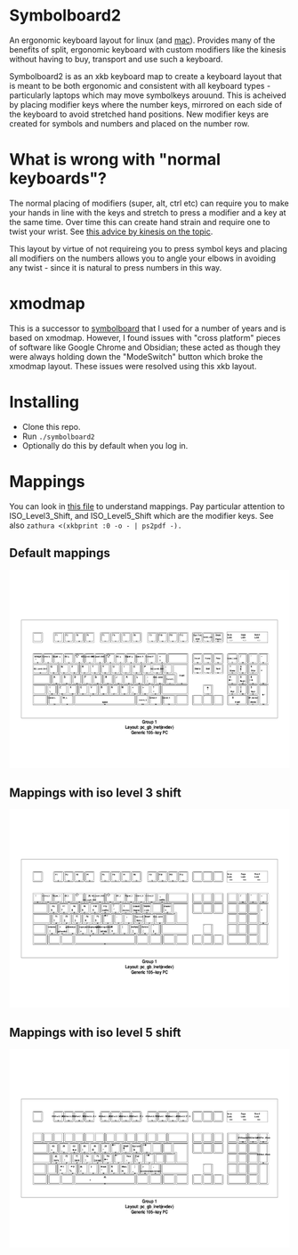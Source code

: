 # Symbolboard2

An ergonomic keyboard layout for linux (and [mac](https://github.com/talwrii/symbolboard-mac)).
Provides many of the benefits of split, ergonomic keyboard with custom modifiers like the kinesis without having to buy, transport and use such a keyboard.

Symbolboard2 is as an xkb keyboard map to create a keyboard layout that is meant to be both ergonomic and consistent with all keyboard types -  particularly laptops which may move symbolkeys arouund.
This is acheived by placing modifier keys where the number keys, mirrored on each side of the keyboard to avoid stretched hand positions. New modifier keys are created for symbols and numbers and placed on the number row.

# What is wrong with "normal keyboards"?
The normal placing of modifiers (super, alt, ctrl etc) can require you to make your hands in line with the keys and stretch to press a modifier and a key at the same time. Over time this can create hand strain and require one to twist your wrist. See [this advice by kinesis on the topic](https://kinesis-ergo.com/split-keyboards/).

This layout by virtue of not requireing you to press symbol keys and placing all modifiers on the numbers allows you to angle your elbows in avoiding any twist - since it is natural to press numbers in this way.


# xmodmap
This is a successor to [symbolboard](https://github.com/talwrii/symbolboard) that I used for a number of years and is based on xmodmap. However, I found issues with "cross platform" pieces of software like Google Chrome and Obsidian; these acted as though they were always holding down the "ModeSwitch" button which broke the xmodmap layout. These issues were resolved using this xkb layout.

# Installing

* Clone this repo.
* Run `./symbolboard2`
* Optionally do this by default when you log in.

# Mappings

You can look in [this file](./symbolboard) to understand mappings.
Pay particular attention to ISO_Level3_Shift, and ISO_Level5_Shift which are the modifier keys.
See also `zathura <(xkbprint :0 -o - | ps2pdf -).`

## Default mappings
![Default mappings](level1.png)

## Mappings with iso level 3 shift
![Default mappings](level3.png)

## Mappings with iso level 5 shift
![Default mappings](level5.png)

